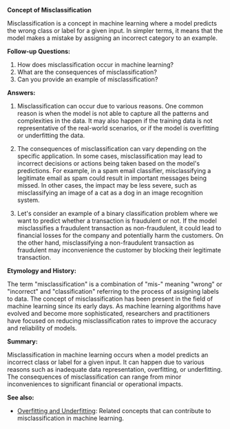 **Concept of Misclassification**

Misclassification is a concept in machine learning where a model predicts the
wrong class or label for a given input. In simpler terms, it means that the
model makes a mistake by assigning an incorrect category to an example.

**Follow-up Questions:**

1. How does misclassification occur in machine learning?
2. What are the consequences of misclassification?
3. Can you provide an example of misclassification?

**Answers:**

1. Misclassification can occur due to various reasons. One common reason is
   when the model is not able to capture all the patterns and complexities in
   the data. It may also happen if the training data is not representative of
   the real-world scenarios, or if the model is overfitting or underfitting the
   data.

2. The consequences of misclassification can vary depending on the specific
   application. In some cases, misclassification may lead to incorrect
   decisions or actions being taken based on the model's predictions. For
   example, in a spam email classifier, misclassifying a legitimate email as
   spam could result in important messages being missed. In other cases, the
   impact may be less severe, such as misclassifying an image of a cat as a dog
   in an image recognition system.

3. Let's consider an example of a binary classification problem where we want
   to predict whether a transaction is fraudulent or not. If the model
   misclassifies a fraudulent transaction as non-fraudulent, it could lead to
   financial losses for the company and potentially harm the customers. On the
   other hand, misclassifying a non-fraudulent transaction as fraudulent may
   inconvenience the customer by blocking their legitimate transaction.

**Etymology and History:**

The term "misclassification" is a combination of "mis-" meaning "wrong" or
"incorrect" and "classification" referring to the process of assigning labels
to data. The concept of misclassification has been present in the field of
machine learning since its early days. As machine learning algorithms have
evolved and become more sophisticated, researchers and practitioners have
focused on reducing misclassification rates to improve the accuracy and
reliability of models.

**Summary:**

Misclassification in machine learning occurs when a model predicts an incorrect
class or label for a given input. It can happen due to various reasons such as
inadequate data representation, overfitting, or underfitting. The consequences
of misclassification can range from minor inconveniences to significant
financial or operational impacts.

**See also:**

- [Overfitting and Underfitting](?concept=overfitting+and+underfitting&specialist_role=ML+Engineer&target_audience=Software+developer):
  Related concepts that can contribute to misclassification in machine learning.